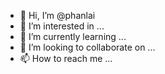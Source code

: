 - 👋 Hi, I’m @phanlai
- 👀 I’m interested in ...
- 🌱 I’m currently learning ...
- 💞️ I’m looking to collaborate on ...
- 📫 How to reach me ...

<!---
phanlai/phanlai is a ✨ special ✨ repository because its `README.md` (this file) appears on your GitHub profile.
You can click the Preview link to take a look at your changes.
--->
